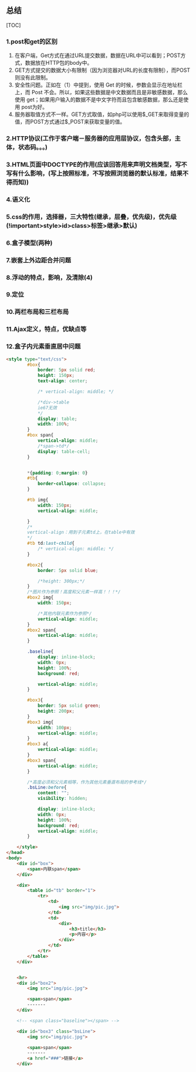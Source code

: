 ## 总结

[TOC]

### 1.post和get的区别

1. 在客户端，Get方式在通过URL提交数据，数据在URL中可以看到；POST方式，数据放在HTTP包的body中。
2. GET方式提交的数据大小有限制（因为浏览器对URL的长度有限制），而POST则没有此限制。
3. 安全性问题。正如在（1）中提到，使用 Get 的时候，参数会显示在地址栏上，而 Post 不会。所以，如果这些数据是中文数据而且是非敏感数据，那么使用 get；如果用户输入的数据不是中文字符而且包含敏感数据，那么还是使用 post为好。
4. 服务器取值方式不一样。GET方式取值，如php可以使用\$\_GET来取得变量的值，而POST方式通过\$\_POST来获取变量的值。

### 2.HTTP协议(工作于客户端－服务器的应用层协议，包含头部，主体，状态码。。。)

### 3.HTML页面中DOCTYPE的作用(应该回答用来声明文档类型，写不写有什么影响，(写上按照标准，不写按照浏览器的默认标准，结果不得而知))

### 4.语义化

### 5.css的作用，选择器，三大特性(继承，层叠，优先级)，优先级(!important>style>id>class>标签>继承>默认)

### 6.盒子模型(两种)

### 7.嵌套上外边距合并问题

### 8.浮动的特点，影响，及清除(4)

### 9.定位

### 10.两栏布局和三栏布局 

### 11.Ajax定义，特点，优缺点等

### 12.盒子内元素垂直居中问题

```html
<style type="text/css">
		#box{
			border: 5px solid red;
			height: 150px;
			text-align: center;

			/* vertical-align: middle; */

			/*div->table
			ie67无效
			*/
			display: table;
			width: 100%;
		}
		#box span{
			vertical-align: middle;
			/*span->td*/
			display: table-cell;
		}


		*{padding: 0;margin: 0}
		#tb{
			border-collapse: collapse;
		}

		#tb img{
			width: 150px;
			vertical-align: middle;

		}
		/*
		vertical-align：用到子元素td上，在table中有效
		*/
		#tb td:last-child{
			/* vertical-align: middle; */
		}

		#box2{
			border: 5px solid blue;

			/*height: 300px;*/
		}
		/*图片作为参照！高度和父元素一样高！！！*/
		#box2 img{
			width: 150px;

			/*其他内联元素作为参照*/
			vertical-align: middle;
		}
		#box2 span{
			vertical-align: middle;
		}

		.baseline{
			display: inline-block;
			width: 0px;
			height: 100%;
			background: red;

			vertical-align: middle;
		}

		#box3{
			border: 5px solid green;
			height: 200px;
		}
		#box3 img{
			width: 100px;
			vertical-align: middle;
		}
		#box3 a{
			vertical-align: middle;
		}
		#box3 span{
			vertical-align: middle;
		}

		/*高度必须和父元素相等，作为其他元素垂直布局的参考线*/
		.bsLine:before{
			content: "";
			visibility: hidden;

			display: inline-block;
			width: 0px;
			height: 100%;
			background: red;
			vertical-align: middle;
		}

	</style>
</head>
<body>
	<div id="box">
		<span>内联span</span>
	</div>

	<div>
		<table id="tb" border="1">
			<tr>
				<td>
					<img src="img/pic.jpg">
				</td>
				<td>
					<div>
						<h3>title</h3>
						<p>内容</p>
					</div>
				</td>
			</tr>
		</table>
	</div>


	<hr>
	<div id="box2">
		<img src="img/pic.jpg">

		<span>span</span>
		-------
	</div>

	<!-- <span class="baseline"></span> -->

	<div id="box3" class="bsLine">
		<img src="img/pic.jpg">

		<span>span</span>
		-------
		<a href="###">链接</a>
	</div>
```


